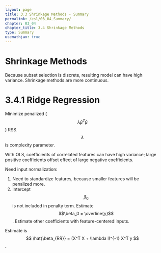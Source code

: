 ```yaml
---
layout: page
title: 3.3 Shrinkage Methods - Summary
permalink: /esl/03_04_Summary/
chapter: 03_04
chapter_title: 3.4 Shrinkage Methods
type: Summary
usemathjax: true
---
```


# Shrinkage Methods

Because subset selection is discrete, resulting model can have high variance. Shrinkage methods are more continuous.

# 3.4.1 Ridge Regression

Minimize penalized  ($$\lambda \beta^T \beta$$) RSS. $$\lambda$$ is complexity parameter.

With OLS, coefficients of correlated features can have high variance; large positive coefficients offset effect of large negative coefficients.

Need input normalization:
1. Need to standardize features, because smaller features will be penalized more.
2. Intercept $$\beta_0$$ is not included in penalty term. Estimate $$\beta_0 = \overline{y}$$. Estimate other coefficients with feature-centered inputs.

Estimate is $$ \hat{\beta_{RR}} = (X^T X + \lambda I)^{-1} X^T y $$.

